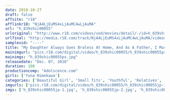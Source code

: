 ```yaml
---
date: 2018-10-27
draft: false
affsite: "r18"
afflinkr18: "NjA4LjEuMS4xLjAuMC4wLjAuMA"
url: "h_839shic00055"
urloriginal: "http://www.r18.com/videos/vod/movies/detail/-/id=h_839shic00055"
urlfinal: "http://media.r18.com/track/NjA4LjEuMS4xLjAuMC4wLjAuMA/videos/vod/movies/detail/-/id=h_839shic00055"
samplevid: "----"
title: "My Daughter Always Goes Braless At Home, And As A Father, I Must Say I Have A Problem With That... Little Yuna Yuna Himekawa"
mainimgurl: "pics.r18.com/digital/video/h_839shic00055/h_839shic00055ps.jpg"
mainimgs: "h_839shic00055ps.jpg"
releasedate: "Dec. 07, 2016"
duration: 108
productioncomp: "Adolscence.com"
girls: ['Yuna Himekawa']
categories: ['Beautiful Girl', 'Small Tits', 'Youthful', 'Relatives', 'Featured Actress', 'Big Vibrator']
imgurls: ['pics.r18.com/digital/video/h_839shic00055/h_839shic00055jp-1.jpg', 'pics.r18.com/digital/video/h_839shic00055/h_839shic00055jp-2.jpg', 'pics.r18.com/digital/video/h_839shic00055/h_839shic00055jp-3.jpg', 'pics.r18.com/digital/video/h_839shic00055/h_839shic00055jp-4.jpg', 'pics.r18.com/digital/video/h_839shic00055/h_839shic00055jp-5.jpg', 'pics.r18.com/digital/video/h_839shic00055/h_839shic00055jp-6.jpg', 'pics.r18.com/digital/video/h_839shic00055/h_839shic00055jp-7.jpg', 'pics.r18.com/digital/video/h_839shic00055/h_839shic00055jp-8.jpg', 'pics.r18.com/digital/video/h_839shic00055/h_839shic00055jp-9.jpg', 'pics.r18.com/digital/video/h_839shic00055/h_839shic00055jp-10.jpg', 'pics.r18.com/digital/video/h_839shic00055/h_839shic00055jp-11.jpg', 'pics.r18.com/digital/video/h_839shic00055/h_839shic00055jp-12.jpg', 'pics.r18.com/digital/video/h_839shic00055/h_839shic00055jp-13.jpg', 'pics.r18.com/digital/video/h_839shic00055/h_839shic00055jp-14.jpg', 'pics.r18.com/digital/video/h_839shic00055/h_839shic00055jp-15.jpg', 'pics.r18.com/digital/video/h_839shic00055/h_839shic00055jp-16.jpg', 'pics.r18.com/digital/video/h_839shic00055/h_839shic00055jp-17.jpg', 'pics.r18.com/digital/video/h_839shic00055/h_839shic00055jp-18.jpg', 'pics.r18.com/digital/video/h_839shic00055/h_839shic00055jp-19.jpg', 'pics.r18.com/digital/video/h_839shic00055/h_839shic00055jp-20.jpg']
imgs: ['h_839shic00055jp-1.jpg', 'h_839shic00055jp-2.jpg', 'h_839shic00055jp-3.jpg', 'h_839shic00055jp-4.jpg', 'h_839shic00055jp-5.jpg', 'h_839shic00055jp-6.jpg', 'h_839shic00055jp-7.jpg', 'h_839shic00055jp-8.jpg', 'h_839shic00055jp-9.jpg', 'h_839shic00055jp-10.jpg', 'h_839shic00055jp-11.jpg', 'h_839shic00055jp-12.jpg', 'h_839shic00055jp-13.jpg', 'h_839shic00055jp-14.jpg', 'h_839shic00055jp-15.jpg', 'h_839shic00055jp-16.jpg', 'h_839shic00055jp-17.jpg', 'h_839shic00055jp-18.jpg', 'h_839shic00055jp-19.jpg', 'h_839shic00055jp-20.jpg']
---
```

